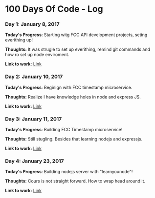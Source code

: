 # 100 Days Of Code - Log

### Day 1: January 8, 2017

**Today's Progress**: Starting witg FCC API development projects, seting everithing up!
 
**Thoughts:** It was strugle to set up everithing, remind git commands and how ro set up node enviroment.

**Link to work:** [Link](#)


### Day 2: January 10, 2017

**Today's Progress**: Beginign with FCC timestamp microservice.
 
**Thoughts:** Realize I have knowledge holes in node and express JS.

**Link to work:** [Link](#)


### Day 3: January 11, 2017

**Today's Progress**: Building FCC Timestamp microservice!

**Thoughts:** Still stugling. Besides that learning nodejs and expressjs.

**Link to work:** [Link](#)


### Day 4: January 23, 2017

**Today's Progress**: Building nodejs server with "learnyounode"!
 
**Thoughts:** Cours is not straight forward. How to wrap head around it.

**Link to work:** [Link](#)